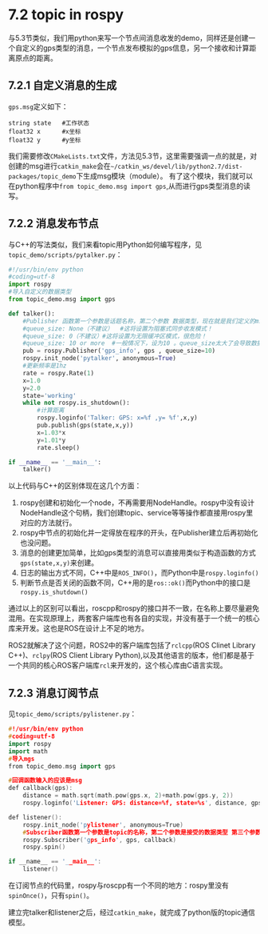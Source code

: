 # 7.2 topic in rospy

与5.3节类似，我们用python来写一个节点间消息收发的demo，同样还是创建一个自定义的gps类型的消息，一个节点发布模拟的gps信息，另一个接收和计算距离原点的距离。

## 7.2.1 自定义消息的生成
`gps.msg`定义如下：
```
string state   #工作状态
float32 x      #x坐标
float32 y      #y坐标 
```
我们需要修改`CMakeLists.txt`文件，方法见5.3节，这里需要强调一点的就是，对创建的msg进行`catkin_make`会在`~/catkin_ws/devel/lib/python2.7/dist-packages/topic_demo`下生成msg模块（module）。
有了这个模块，我们就可以在python程序中`from topic_demo.msg import gps`,从而进行gps类型消息的读写。

## 7.2.2 消息发布节点
与C++的写法类似，我们来看topic用Python如何编写程序，见`topic_demo/scripts/pytalker.py`：

```python
#!/usr/bin/env python
#coding=utf-8
import rospy
#导入自定义的数据类型
from topic_demo.msg import gps

def talker():
    #Publisher 函数第一个参数是话题名称，第二个参数 数据类型，现在就是我们定义的msg 最后一个是缓冲区的大小
    #queue_size: None（不建议）  #这将设置为阻塞式同步收发模式！
    #queue_size: 0（不建议）#这将设置为无限缓冲区模式，很危险！
    #queue_size: 10 or more  #一般情况下，设为10 。queue_size太大了会导致数据延迟不同步。
    pub = rospy.Publisher('gps_info', gps , queue_size=10)
    rospy.init_node('pytalker', anonymous=True)
    #更新频率是1hz
    rate = rospy.Rate(1) 
    x=1.0
    y=2.0
    state='working'
    while not rospy.is_shutdown():
        #计算距离
        rospy.loginfo('Talker: GPS: x=%f ,y= %f',x,y)
        pub.publish(gps(state,x,y))
        x=1.03*x
        y=1.01*y
        rate.sleep()

if __name__ == '__main__':
    talker()
```
以上代码与C++的区别体现在这几个方面：
1. rospy创建和初始化一个node，不再需要用NodeHandle。rospy中没有设计NodeHandle这个句柄，我们创建topic、service等等操作都直接用rospy里对应的方法就行。
2. rospy中节点的初始化并一定得放在程序的开头，在Publisher建立后再初始化也没问题。
3. 消息的创建更加简单，比如gps类型的消息可以直接用类似于构造函数的方式`gps(state,x,y)`来创建。
4. 日志的输出方式不同，C++中是`ROS_INFO()`，而Python中是`rospy.loginfo()`
5. 判断节点是否关闭的函数不同，C++用的是`ros::ok()`而Python中的接口是`rospy.is_shutdown()`

通过以上的区别可以看出，roscpp和rospy的接口并不一致，在名称上要尽量避免混用。在实现原理上，两套客户端库也有各自的实现，并没有基于一个统一的核心库来开发。这也是ROS在设计上不足的地方。

ROS2就解决了这个问题，ROS2中的客户端库包括了`rclcpp`(ROS Clinet Library C++)、`rclpy`(ROS Client Library Python),以及其他语言的版本，他们都是基于一个共同的核心ROS客户端库`rcl`来开发的，这个核心库由C语言实现。


## 7.2.3 消息订阅节点
见`topic_demo/scripts/pylistener.py`：
```cpp
#!/usr/bin/env python
#coding=utf-8
import rospy
import math
#导入mgs
from topic_demo.msg import gps

#回调函数输入的应该是msg
def callback(gps):
    distance = math.sqrt(math.pow(gps.x, 2)+math.pow(gps.y, 2)) 
    rospy.loginfo('Listener: GPS: distance=%f, state=%s', distance, gps.state)

def listener():
    rospy.init_node('pylistener', anonymous=True)
    #Subscriber函数第一个参数是topic的名称，第二个参数是接受的数据类型 第三个参数是回调函数的名称
    rospy.Subscriber('gps_info', gps, callback)
    rospy.spin()

if __name__ == '__main__':
    listener()
```

在订阅节点的代码里，rospy与roscpp有一个不同的地方：rospy里没有`spinOnce()`，只有`spin()`。

建立完talker和listener之后，经过`catkin_make`，就完成了python版的topic通信模型。


